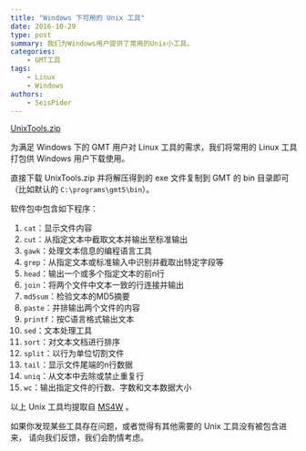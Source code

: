 ```yaml
---
title: "Windows 下可用的 Unix 工具"
date: 2016-10-29
type: post
summary: 我们为Windows用户提供了常用的Unix小工具。
categories:
    - GMT工具
tags:
    - Linux
    - Windows
authors:
    - SeisPider
---
```


<i class="fas fa-download"></i> [UnixTools.zip](/datas/UnixTools.zip)

为满足 Windows 下的 GMT 用户对 Linux 工具的需求，我们将常用的 Linux
工具打包供 Windows 用户下载使用。

直接下载 UnixTools.zip 并将解压得到的 exe 文件复制到
GMT 的 bin 目录即可（比如默认的 `C:\programs\gmt5\bin`）。

软件包中包含如下程序：

1.   `cat`：显示文件内容
2.   `cut`：从指定文本中截取文本并输出至标准输出
3.   `gawk`：处理文本信息的编程语言工具
4.   `grep`：从指定文本或标准输入中识别并截取出特定字段等
5.   `head`：输出一个或多个指定文本的前n行
6.   `join`：将两个文件中文本一致的行连接并输出
7.   `md5sum`：检验文本的MD5摘要
8.   `paste`：并排输出两个文件的内容
9.   `printf`：按C语言格式输出文本
10.  `sed`：文本处理工具
11.  `sort`：对文本文档进行排序
12.  `split`：以行为单位切割文件
13.  `tail`：显示文件尾端的n行数据
14.  `uniq`：从文本中去除或禁止重复行
15.  `wc`：输出指定文件的行数、字数和文本数据大小

以上 Unix 工具均提取自 [MS4W](http://www.ms4w.com) 。

如果你发现某些工具存在问题，或者觉得有其他需要的 Unix 工具没有被包含进来，
请向我们反馈，我们会酌情考虑。

